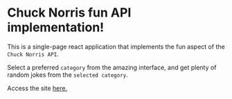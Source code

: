 # Chuck Norris fun API implementation!

This is a single-page react application that implements the fun aspect of the `Chuck Norris API`.

Select a preferred `category` from the amazing interface, and get plenty of random jokes from the `selected category`.

Access the site [here.](https://holidahhm.github.io/Chuck-Norris-API-/)

